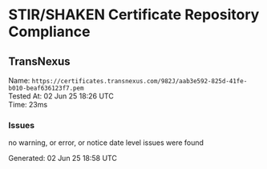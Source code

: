 # STIR/SHAKEN Certificate Repository Compliance

## TransNexus

Name: `https://certificates.transnexus.com/982J/aab3e592-825d-41fe-b010-beaf636123f7.pem`\
Tested At: 02 Jun 25 18:26 UTC\
Time: 23ms

### Issues

no warning, or error, or notice date level issues were found

Generated: 02 Jun 25 18:58 UTC